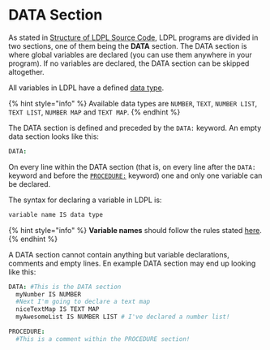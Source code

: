# DATA Section

As stated in [Structure of LDPL Source Code](../), LDPL programs are divided in two sections, one of them being the **DATA** section. The DATA section is where global variables are declared \(you can use them anywhere in your program\). If no variables are declared, the DATA section can be skipped altogether.

All variables in LDPL have a defined [data type](data-types.md).

{% hint style="info" %}
Available data types are `NUMBER`, `TEXT`, `NUMBER LIST`, `TEXT LIST`, `NUMBER MAP` and `TEXT MAP`.
{% endhint %}

The DATA section is defined and preceded by the `DATA:` keyword. An empty data section looks like this:

```coffeescript
DATA:
```

On every line within the DATA section \(that is, on every line after the `DATA:` keyword and before the [`PROCEDURE:`](../procedure-section.md) keyword\) one and only one variable can be declared.

The syntax for declaring a variable in LDPL is:

```coffeescript
variable name IS data type
```

{% hint style="info" %}
**Variable names** should follow the rules stated [here](../../naming-rules.md).
{% endhint %}

A DATA section cannot contain anything but variable declarations, comments and empty lines. En example DATA section may end up looking like this:

```coffeescript
DATA: #This is the DATA section
  myNumber IS NUMBER
  #Next I'm going to declare a text map
  niceTextMap IS TEXT MAP
  myAwesomeList IS NUMBER LIST # I've declared a number list!

PROCEDURE:
  #This is a comment within the PROCEDURE section!
```

